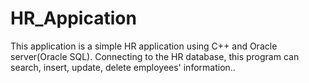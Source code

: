 # HR_Appication
This application is a simple HR application using C++ and Oracle server(Oracle SQL). Connecting to the HR database, this program can search, insert, update, delete employees' information.. 
